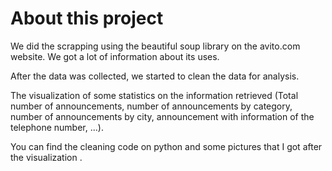 # About this project

We did the scrapping using the beautiful soup library on the avito.com website. We got a lot of information about its uses.

After the data was collected, we started to clean the data for analysis.

The visualization of some statistics on the information retrieved (Total number of announcements, number of announcements by category, number of announcements by city, announcement with information of the telephone number, ...).

You can find the cleaning code on python and some pictures that I got after the visualization .
